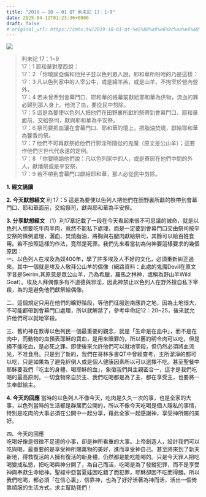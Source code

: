 ```yaml
---
title: "2019 – 10 – 01 QT 利未記 17：1~9"
date: 2025-04-12T01:23:36+0800
draft: false
# original_url: https://cmtc.tw/2019-10-01-qt-%e5%88%a9%e6%9c%aa%e8%a8%98-17%ef%bc%9a19
---
```


![](/images/qt.jpg)
> 利未記 17：1\~9  
> 17：1 耶和華對摩西說：  
> 17：2 「你曉諭亞倫和他兒子並以色列眾人說，耶和華所吩咐的乃是這樣：  
> 17：3 凡以色列家中的人宰公牛，或是綿羊羔，或是山羊，不拘宰於營內營外，  
> 17：4 若未曾牽到會幕門口、耶和華的帳幕前獻給耶和華為供物，流血的罪必歸到那人身上。他流了血，要從民中剪除。  
> 17：5 這是為要使以色列人把他們在田野裏所獻的祭帶到會幕門口、耶和華面前，交給祭司，獻與耶和華為平安祭。  
> 17：6 祭司要把血灑在會幕門口、耶和華的壇上，把脂油焚燒，獻給耶和華為馨香的祭。  
> 17：7 他們不可再獻祭給他們行邪淫所隨從的鬼魔（原文是公山羊）；這要作他們世世代代永遠的定例。  
> 17：8 「你要曉諭他們說：凡以色列家中的人，或是寄居在他們中間的外人，獻燔祭或是平安祭，  
> 17：9 若不帶到會幕門口獻給耶和華，那人必從民中剪除。

**1. 經文誦讀**

**2.  今天默想經文**
利 17：5 這是為要使以色列人把他們在田野裏所獻的祭帶到會幕門口、耶和華面前，交給祭司，獻與耶和華為平安祭。

**3. 分享默想經文**
（1）利17章記載了一段在今天看起來很不可思議的誡命，就是以色列人想要吃牛肉羊肉，竟然不能私下處理，而是一定要到會幕門口交由祭司按平安祭的條例處理，灑血、焚燒脂油，將胸與右腿肉獻給祭司，其餘可以給百姓食用。若不按照這樣的作法，竟然是死罪。我們先來看當初為何神要這樣要求的幾個原因：  
一、以色列人在埃及為奴400年，學了許多埃及人不好的文化，必須重新糾正過來。其中一個就是埃及人敬拜公山羊的偶像（網路資料：此處的鬼魔Devil在原文字音是Seirim,其原意是眾公山羊，乃為希臘，羅馬之林神，或稱為野山羊Wild Goat）。埃及人拜偶像多有不道德與邪淫，因此神禁止以色列人在野外擅自私下宰殺，為的是避免他們獻祭給偶像。

二、這個規定只用在他們的曠野階段，等他們征服迦南應許之地，因為土地很大，不可能都帶到會幕門口處理，所以就解禁了，參考申命記12：20\~25，後來就允許他們可以就地宰殺。

三、舊約神在教導以色列民一個最重要的觀念，就是「生命是在血中」，而不是在肉中，而動物的血預表耶穌的寶血，是用來贖罪的，所以舊約明令肉可以吃，但是絕不能吃血，是必死之罪。即使後來允許他們可以就地宰殺，但仍然必須將血流光，不准食用。只是到了新約，我們在哥林多書QT中曾經查考，主所潔淨的都可以吃，只是如果為了避免絆倒人或是個人健康因素所以可以選擇不吃。甚至聖餐中耶穌要我們「吃主的身體、喝耶穌的血」，象徵我們與主親密合一，這才是我們吃喝的最高原則，一切食物來自於主、我們吃喝都是為了主，都在享受主，也要將一生奉獻給主。

**4. 今天的回應**
當時的以色列人不像今天，吃肉是久久一次的事，也是全家的大事，以色列當時的生活都是群居而公開的，所以不像今天吃喝是個人隱私的事情，特別是吃肉的大事必須在公開中一起分享，藉此全家一起感謝神，享受神所賜的美好。

四、今天的回應  
吃喝好像是很微不足道的小事，卻是神所看重的大事。上帝創造人，設計我們可以吃與喝，最重要的是享受神所賜萬物的美好，進而享受神自己。甚至將來到了新天新地，得救復活的人擁有復活的新身體，仍然都是能吃能喝的。只是今天罪人把吃喝變成私慾，把吃喝與神分開了，為自己而活，吃喝是為了發縱犯罪，而不是享受神與奉獻生命給神。聖經中亞當夏娃因吃錯了而犯罪，耶穌卻因不吃而得勝。所以我們吃喝，都必須「在信心裏」，信靠神，也為了好好活著為神而活，活出一個倚靠順服的生活方式。求主幫助我們！
